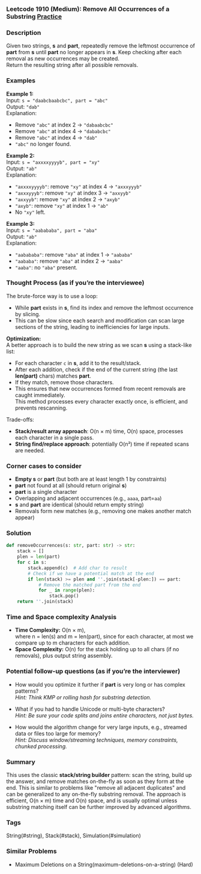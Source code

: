### Leetcode 1910 (Medium): Remove All Occurrences of a Substring [Practice](https://leetcode.com/problems/remove-all-occurrences-of-a-substring)

### Description  
Given two strings, **s** and **part**, repeatedly remove the leftmost occurrence of **part** from **s** until **part** no longer appears in **s**. Keep checking after each removal as new occurrences may be created.  
Return the resulting string after all possible removals.

### Examples  

**Example 1:**  
Input: `s = "daabcbaabcbc", part = "abc"`  
Output: `"dab"`  
Explanation:  
- Remove `"abc"` at index 2 → `"dabaabcbc"`  
- Remove `"abc"` at index 4 → `"dababcbc"`  
- Remove `"abc"` at index 4 → `"dab"`  
- `"abc"` no longer found.

**Example 2:**  
Input: `s = "axxxxyyyyb", part = "xy"`  
Output: `"ab"`  
Explanation:  
- `"axxxxyyyyb"`: remove `"xy"` at index 4 → `"axxxyyyb"`  
- `"axxxyyyb"`: remove `"xy"` at index 3 → `"axxyyb"`  
- `"axxyyb"`: remove `"xy"` at index 2 → `"axyb"`  
- `"axyb"`: remove `"xy"` at index 1 → `"ab"`  
- No `"xy"` left.

**Example 3:**  
Input: `s = "aabababa", part = "aba"`  
Output: `"ab"`  
Explanation:  
- `"aabababa"`: remove `"aba"` at index 1 → `"aababa"`  
- `"aababa"`: remove `"aba"` at index 2 → `"aaba"`  
- `"aaba"`: no `"aba"` present.

### Thought Process (as if you’re the interviewee)  
The brute-force way is to use a loop:  
- While **part** exists in **s**, find its index and remove the leftmost occurrence by slicing.
- This can be slow since each search and modification can scan large sections of the string, leading to inefficiencies for large inputs.

**Optimization:**  
A better approach is to build the new string as we scan **s** using a stack-like list:
- For each character `c` in **s**, add it to the result/stack.
- After each addition, check if the end of the current string (the last **len(part)** chars) matches **part**.
- If they match, remove those characters.
- This ensures that new occurrences formed from recent removals are caught immediately.  
This method processes every character exactly once, is efficient, and prevents rescanning.

Trade-offs:
- **Stack/result array approach**: O(n × m) time, O(n) space, processes each character in a single pass.
- **String find/replace approach**: potentially O(n²) time if repeated scans are needed.

### Corner cases to consider  
- **Empty s** or **part** (but both are at least length 1 by constraints)
- **part** not found at all (should return original **s**)
- **part** is a single character
- Overlapping and adjacent occurrences (e.g., `aaaa`, part=`aa`)
- **s** and **part** are identical (should return empty string)
- Removals form new matches (e.g., removing one makes another match appear)

### Solution

```python
def removeOccurrences(s: str, part: str) -> str:
    stack = []
    plen = len(part)
    for c in s:
        stack.append(c)  # Add char to result
        # Check if we have a potential match at the end
        if len(stack) >= plen and ''.join(stack[-plen:]) == part:
            # Remove the matched part from the end
            for _ in range(plen):
                stack.pop()
    return ''.join(stack)
```

### Time and Space complexity Analysis  

- **Time Complexity:** O(n × m),  
  where n = len(s) and m = len(part), since for each character, at most we compare up to m characters for each addition.
- **Space Complexity:** O(n) for the stack holding up to all chars (if no removals), plus output string assembly.

### Potential follow-up questions (as if you’re the interviewer)  

- How would you optimize it further if **part** is very long or has complex patterns?  
  *Hint: Think KMP or rolling hash for substring detection.*

- What if you had to handle Unicode or multi-byte characters?  
  *Hint: Be sure your code splits and joins entire characters, not just bytes.*

- How would the algorithm change for very large inputs, e.g., streamed data or files too large for memory?  
  *Hint: Discuss window/streaming techniques, memory constraints, chunked processing.*

### Summary
This uses the classic **stack/string builder** pattern: scan the string, build up the answer, and remove matches on-the-fly as soon as they form at the end. This is similar to problems like "remove all adjacent duplicates" and can be generalized to any on-the-fly substring removal. The approach is efficient, O(n × m) time and O(n) space, and is usually optimal unless substring matching itself can be further improved by advanced algorithms.

### Tags
String(#string), Stack(#stack), Simulation(#simulation)

### Similar Problems
- Maximum Deletions on a String(maximum-deletions-on-a-string) (Hard)